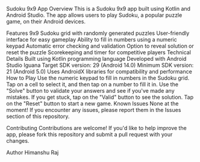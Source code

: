 Sudoku 9x9 App
Overview
This is a Sudoku 9x9 app built using Kotlin and Android Studio. The app allows users to play Sudoku, a popular puzzle game, on their Android devices.

Features
9x9 Sudoku grid with randomly generated puzzles
User-friendly interface for easy gameplay
Ability to fill in numbers using a numeric keypad
Automatic error checking and validation
Option to reveal solution or reset the puzzle
Scorekeeping and timer for competitive players
Technical Details
Built using Kotlin programming language
Developed with Android Studio Iguana
Target SDK version: 29 (Android 14.0)
Minimum SDK version: 21 (Android 5.0)
Uses AndroidX libraries for compatibility and performance
How to Play
Use the numeric keypad to fill in numbers in the Sudoku grid.
Tap on a cell to select it, and then tap on a number to fill it in.
Use the "Solve" button to validate your answers and see if you've made any mistakes.
If you get stuck, tap on the "Valid" button to see the solution.
Tap on the "Reset" button to start a new game.
Known Issues
None at the moment! If you encounter any issues, please report them in the Issues section of this repository.

Contributing
Contributions are welcome! If you'd like to help improve the app, please fork this repository and submit a pull request with your changes.

Author
Himanshu Raj
